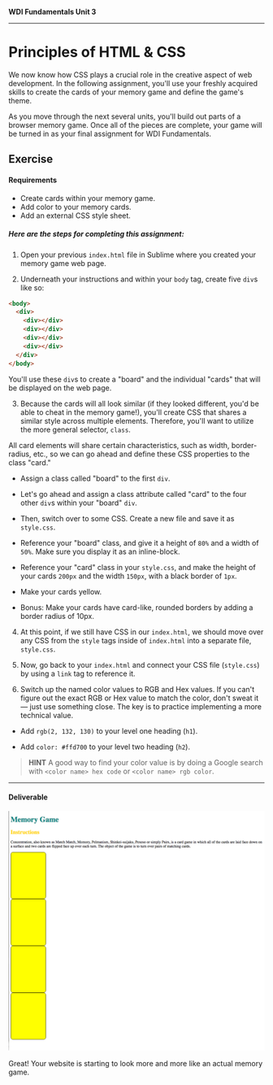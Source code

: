 **WDI Fundamentals Unit 3**

---

# Principles of HTML & CSS

We now know how CSS plays a crucial role in the creative aspect of web development. In the following assignment, you'll use your freshly acquired skills to create the cards of your memory game and define the game's theme.

As you move through the next several units, you'll build out parts of a browser memory game. Once all of the pieces are complete, your game will be turned in as your final assignment for WDI Fundamentals.

## Exercise

#### Requirements

* Create cards within your memory game.
* Add color to your memory cards.
* Add an external CSS style sheet.


##### Here are the steps for completing this assignment:

1) Open your previous `index.html` file in Sublime where you created your memory game web page.

2) Underneath your instructions and within your `body` tag, create five `div`s like so:

```html
<body>
  <div>
    <div></div>
    <div></div>
    <div></div>
    <div></div>
  </div>
</body>
```

You'll use these `div`s to create a "board" and the individual "cards" that will be displayed on the web page.

3) Because the cards will all look similar (if they looked different, you'd be able to cheat in the memory game!), you'll create CSS that shares a similar style across multiple elements. Therefore, you'll want to utilize the more general selector, `class`.

All card elements will share certain characteristics, such as width, border-radius, etc., so we can go ahead and define these CSS properties to the class "card."

  * Assign a class called "board" to the first `div`.  

  * Let's go ahead and assign a class attribute called "card" to the four other `div`s within your "board" `div`.

  * Then, switch over to some CSS. Create a new file and save it as `style.css`.

  * Reference your "board" class, and give it a height of `80%` and a width of `50%`. Make sure you display it as an inline-block.

  * Reference your "card" class in your `style.css`, and make the height of your cards `200px` and the width `150px`, with a black border of `1px`.

  * Make your cards yellow.

  * Bonus: Make your cards have card-like, rounded borders by adding a border radius of 10px.

4) At this point, if we still have CSS in our `index.html`, we should move over any CSS from the `style` tags inside of `index.html` into a separate file, `style.css`.

5) Now, go back to your `index.html` and connect your CSS file (`style.css`) by using a `link` tag to reference it.

6) Switch up the named color values to RGB and Hex values. If you can't figure out the exact RGB or Hex value to match the color, don't sweat it — just use something close. The key is to practice implementing a more technical value.

  * Add `rgb(2, 132, 130)` to your level one heading (`h1`).

  * Add `color: #ffd700` to your level two heading (`h2`).

>**HINT** A good way to find your color value is by doing a Google search with `<color name> hex code` or `<color name> rgb color`.

---

#### Deliverable

![](../assets/elkwebdesign/memorygameunit3.png)

Great! Your website is starting to look more and more like an actual memory game.
